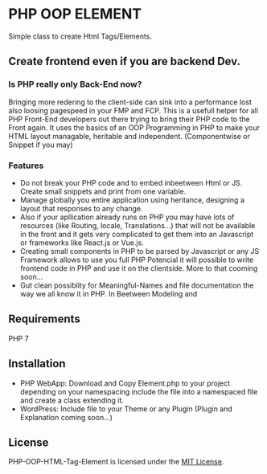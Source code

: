 # PHP OOP ELEMENT
Simple class to create Html Tags/Elements.

## Create frontend even if you are backend Dev.

### Is PHP really only Back-End now?
Bringing more redering to the client-side can sink into a performance lost also loosing pagespeed in your FMP and FCP. This is a usefull helper for all PHP Front-End developers out there trying to bring their PHP code to the Front again. It uses the basics of an OOP Programming in PHP to make your HTML layout managable, heritable and independent. (Componentwise or Snippet if you may)

### Features
* Do not break your PHP code and to embed inbeetween Html or JS. Create small snippets and print from one variable. 
* Manage globally you entire application using heritance, designing a layout that responses to any change.
* Also if your apllication already runs on PHP you may have lots of resources (like Routing, locale, Translations...) that will not be available in the front and it gets very complicated to get them into an Javascript or frameworks like React.js or Vue.js.
* Creating small components in PHP to be parsed by Javascript or any JS Framework allows to use you full PHP Potencial it will possible to write frontend code in PHP and use it on the clientside. More to that cooming soon...
* Gut clean possiblity for Meaningful-Names and file documentation the way we all know it in PHP. In Beetween Modeling and 

## Requirements
PHP 7
## Installation
* PHP WebApp: Download and Copy Element.php to your project depending on your namespacing include the file into a namespaced file and create a class extending it.
* WordPress: Include file to your Theme or any Plugin (Plugin and Explanation coming soon...)

## License
PHP-OOP-HTML-Tag-Element is licensed under the [MIT License](http://opensource.org/licenses/MIT).
